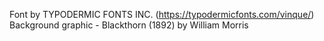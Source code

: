 Font by TYPODERMIC FONTS INC. (https://typodermicfonts.com/vinque/)
<br />
Background graphic - Blackthorn (1892) by William Morris
